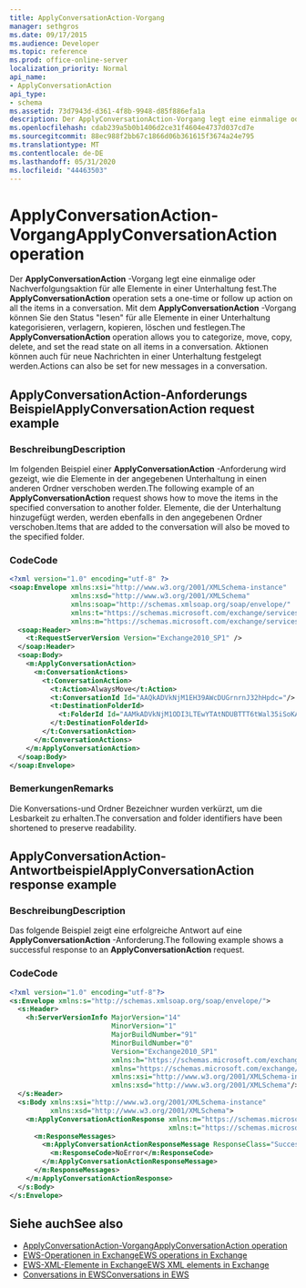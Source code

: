 ```yaml
---
title: ApplyConversationAction-Vorgang
manager: sethgros
ms.date: 09/17/2015
ms.audience: Developer
ms.topic: reference
ms.prod: office-online-server
localization_priority: Normal
api_name:
- ApplyConversationAction
api_type:
- schema
ms.assetid: 73d7943d-d361-4f8b-9948-d85f886efa1a
description: Der ApplyConversationAction-Vorgang legt eine einmalige oder Nachverfolgungsaktion für alle Elemente in einer Unterhaltung fest. Mit dem ApplyConversationAction-Vorgang können Sie den Status "lesen" für alle Elemente in einer Unterhaltung kategorisieren, verlagern, kopieren, löschen und festlegen. Aktionen können auch für neue Nachrichten in einer Unterhaltung festgelegt werden.
ms.openlocfilehash: cdab239a5b0b1406d2ce31f4604e4737d037cd7e
ms.sourcegitcommit: 88ec988f2bb67c1866d06b361615f3674a24e795
ms.translationtype: MT
ms.contentlocale: de-DE
ms.lasthandoff: 05/31/2020
ms.locfileid: "44463503"
---
```

# <a name="applyconversationaction-operation"></a><span data-ttu-id="7d84f-105">ApplyConversationAction-Vorgang</span><span class="sxs-lookup"><span data-stu-id="7d84f-105">ApplyConversationAction operation</span></span>

<span data-ttu-id="7d84f-106">Der **ApplyConversationAction** -Vorgang legt eine einmalige oder Nachverfolgungsaktion für alle Elemente in einer Unterhaltung fest.</span><span class="sxs-lookup"><span data-stu-id="7d84f-106">The **ApplyConversationAction** operation sets a one-time or follow up action on all the items in a conversation.</span></span> <span data-ttu-id="7d84f-107">Mit dem **ApplyConversationAction** -Vorgang können Sie den Status "lesen" für alle Elemente in einer Unterhaltung kategorisieren, verlagern, kopieren, löschen und festlegen.</span><span class="sxs-lookup"><span data-stu-id="7d84f-107">The **ApplyConversationAction** operation allows you to categorize, move, copy, delete, and set the read state on all items in a conversation.</span></span> <span data-ttu-id="7d84f-108">Aktionen können auch für neue Nachrichten in einer Unterhaltung festgelegt werden.</span><span class="sxs-lookup"><span data-stu-id="7d84f-108">Actions can also be set for new messages in a conversation.</span></span> 
  
## <a name="applyconversationaction-request-example"></a><span data-ttu-id="7d84f-109">ApplyConversationAction-Anforderungs Beispiel</span><span class="sxs-lookup"><span data-stu-id="7d84f-109">ApplyConversationAction request example</span></span>

### <a name="description"></a><span data-ttu-id="7d84f-110">Beschreibung</span><span class="sxs-lookup"><span data-stu-id="7d84f-110">Description</span></span>

<span data-ttu-id="7d84f-111">Im folgenden Beispiel einer **ApplyConversationAction** -Anforderung wird gezeigt, wie die Elemente in der angegebenen Unterhaltung in einen anderen Ordner verschoben werden.</span><span class="sxs-lookup"><span data-stu-id="7d84f-111">The following example of an **ApplyConversationAction** request shows how to move the items in the specified conversation to another folder.</span></span> <span data-ttu-id="7d84f-112">Elemente, die der Unterhaltung hinzugefügt werden, werden ebenfalls in den angegebenen Ordner verschoben.</span><span class="sxs-lookup"><span data-stu-id="7d84f-112">Items that are added to the conversation will also be moved to the specified folder.</span></span> 
  
### <a name="code"></a><span data-ttu-id="7d84f-113">Code</span><span class="sxs-lookup"><span data-stu-id="7d84f-113">Code</span></span>

```XML
<?xml version="1.0" encoding="utf-8" ?>
<soap:Envelope xmlns:xsi="http://www.w3.org/2001/XMLSchema-instance"
               xmlns:xsd="http://www.w3.org/2001/XMLSchema"
               xmlns:soap="http://schemas.xmlsoap.org/soap/envelope/"
               xmlns:t="https://schemas.microsoft.com/exchange/services/2006/types"
               xmlns:m="https://schemas.microsoft.com/exchange/services/2006/messages">
  <soap:Header>
    <t:RequestServerVersion Version="Exchange2010_SP1" />
  </soap:Header>
  <soap:Body>
    <m:ApplyConversationAction>
      <m:ConversationActions>
        <t:ConversationAction>
          <t:Action>AlwaysMove</t:Action>
          <t:ConversationId Id="AAQkADVkNjM1EH39AWcDUGrnrnJ32hHpdc="/>
          <t:DestinationFolderId>
            <t:FolderId Id="AAMkADVkNjM1ODI3LTEwYTAtNDUBTTT6tWal35iSoKAAAABZZWAAA="/>
          </t:DestinationFolderId>
        </t:ConversationAction>
      </m:ConversationActions>
    </m:ApplyConversationAction>
  </soap:Body>
</soap:Envelope>
```

### <a name="remarks"></a><span data-ttu-id="7d84f-114">Bemerkungen</span><span class="sxs-lookup"><span data-stu-id="7d84f-114">Remarks</span></span>

<span data-ttu-id="7d84f-115">Die Konversations-und Ordner Bezeichner wurden verkürzt, um die Lesbarkeit zu erhalten.</span><span class="sxs-lookup"><span data-stu-id="7d84f-115">The conversation and folder identifiers have been shortened to preserve readability.</span></span>
  
## <a name="applyconversationaction-response-example"></a><span data-ttu-id="7d84f-116">ApplyConversationAction-Antwortbeispiel</span><span class="sxs-lookup"><span data-stu-id="7d84f-116">ApplyConversationAction response example</span></span>

### <a name="description"></a><span data-ttu-id="7d84f-117">Beschreibung</span><span class="sxs-lookup"><span data-stu-id="7d84f-117">Description</span></span>

<span data-ttu-id="7d84f-118">Das folgende Beispiel zeigt eine erfolgreiche Antwort auf eine **ApplyConversationAction** -Anforderung.</span><span class="sxs-lookup"><span data-stu-id="7d84f-118">The following example shows a successful response to an **ApplyConversationAction** request.</span></span> 
  
### <a name="code"></a><span data-ttu-id="7d84f-119">Code</span><span class="sxs-lookup"><span data-stu-id="7d84f-119">Code</span></span>

```XML
<?xml version="1.0" encoding="utf-8"?>
<s:Envelope xmlns:s="http://schemas.xmlsoap.org/soap/envelope/">
  <s:Header>
    <h:ServerVersionInfo MajorVersion="14" 
                         MinorVersion="1" 
                         MajorBuildNumber="91" 
                         MinorBuildNumber="0" 
                         Version="Exchange2010_SP1" 
                         xmlns:h="https://schemas.microsoft.com/exchange/services/2006/types" 
                         xmlns="https://schemas.microsoft.com/exchange/services/2006/types" 
                         xmlns:xsi="http://www.w3.org/2001/XMLSchema-instance" 
                         xmlns:xsd="http://www.w3.org/2001/XMLSchema"/>
  </s:Header>
  <s:Body xmlns:xsi="http://www.w3.org/2001/XMLSchema-instance" 
          xmlns:xsd="http://www.w3.org/2001/XMLSchema">
    <m:ApplyConversationActionResponse xmlns:m="https://schemas.microsoft.com/exchange/services/2006/messages" 
                                       xmlns:t="https://schemas.microsoft.com/exchange/services/2006/types">
      <m:ResponseMessages>
        <m:ApplyConversationActionResponseMessage ResponseClass="Success">
          <m:ResponseCode>NoError</m:ResponseCode>
        </m:ApplyConversationActionResponseMessage>
      </m:ResponseMessages>
    </m:ApplyConversationActionResponse>
  </s:Body>
</s:Envelope>
```

## <a name="see-also"></a><span data-ttu-id="7d84f-120">Siehe auch</span><span class="sxs-lookup"><span data-stu-id="7d84f-120">See also</span></span>

- [<span data-ttu-id="7d84f-121">ApplyConversationAction-Vorgang</span><span class="sxs-lookup"><span data-stu-id="7d84f-121">ApplyConversationAction operation</span></span>](applyconversationaction-operation.md)
- [<span data-ttu-id="7d84f-122">EWS-Operationen in Exchange</span><span class="sxs-lookup"><span data-stu-id="7d84f-122">EWS operations in Exchange</span></span>](ews-operations-in-exchange.md)
- [<span data-ttu-id="7d84f-123">EWS-XML-Elemente in Exchange</span><span class="sxs-lookup"><span data-stu-id="7d84f-123">EWS XML elements in Exchange</span></span>](ews-xml-elements-in-exchange.md)
- [<span data-ttu-id="7d84f-124">Conversations in EWS</span><span class="sxs-lookup"><span data-stu-id="7d84f-124">Conversations in EWS</span></span>](https://msdn.microsoft.com/library/91e64629-db6c-4c94-9dcb-d386232e8467%28Office.15%29.aspx)

